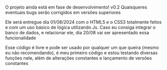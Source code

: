 O projeto ainda está em fase de desenvolvimento! v0.2
Quaisqueres eventuais bugs serão corrigidos em versões superiores

Ele será entregue dia 01/08/2024 com o HTML5 e o CSS3 totalmente feitos e com um uso básico de lógica utilizando Js.
Caso eu consiga integrar o banco de dados, e relacionar ele, dia 20/08 vai ser apresentado essa funcionalidade

Esse código é livre e pode ser usado por qualquer um que queira (mesmo eu não recomendando), é meu primeiro código e estou testando diversas funções nele, além de alterações constantes e lançamento de versões constantes
